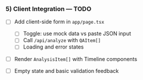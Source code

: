 ### 5) Client Integration — TODO

- [ ] Add client-side form in `app/page.tsx`
  - [ ] Toggle: use mock data vs paste JSON input
  - [ ] Call `/api/analyze` with `QAItem[]`
  - [ ] Loading and error states
- [ ] Render `AnalysisItem[]` with Timeline components
- [ ] Empty state and basic validation feedback


